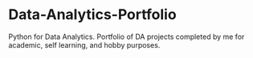 # Data-Analytics-Portfolio
 Python for Data Analytics. Portfolio of DA projects completed by me for academic, self learning, and hobby purposes.
